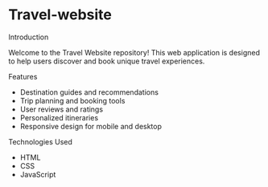 # Travel-website

Introduction

Welcome to the Travel Website repository! 
This web application is designed to help users discover and book unique travel experiences.

Features

- Destination guides and recommendations
- Trip planning and booking tools
- User reviews and ratings
- Personalized itineraries
- Responsive design for mobile and desktop

Technologies Used

- HTML
- CSS
- JavaScript
